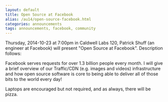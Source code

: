 ```yaml
---
layout: default
title: Open Source at Facebook
alias: /au14/open-source-facebook.html
categories: announcements
tags: announcements, facebook, community
---
```

Thursday, 2014-10-23 at 7:00pm in Caldwell Labs 120, Patrick Shuff (an engineer at Facebook) will present "Open Source at Facebook". Description follows:

Facebook serves requests for over 1.3 billion people every month.  I will give a brief overview of our Traffic/CDN (e.g. images and videos) infrastructure and how open source software is core to being able to deliver all of those bits to the world every day!

Laptops are encouraged but not required, and as always, there will be pizza.
